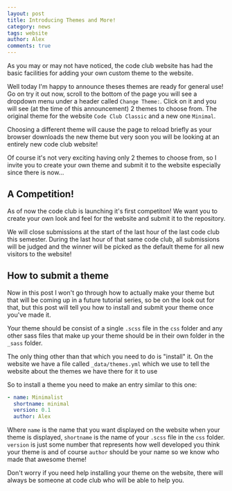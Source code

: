 ```yaml
---
layout: post
title: Introducing Themes and More!
category: news
tags: website
author: Alex
comments: true
---
```


As you may or may not have noticed, the code club website has had the basic
facilities for adding your own custom theme to the website.

Well today I'm happy to announce theses themes are ready for general use! Go on
try it out now, scroll to the bottom of the page you will see a dropdown menu
under a header called `Change Theme:`. Click on it and you will see (at the time
of this announcement) 2 themes to choose from. The original theme for the
website `Code Club Classic` and a new one `Minimal`. 

Choosing a different theme will cause the page to reload briefly as your browser
downloads the new theme but very soon you will be looking at an entirely new
code club website!

Of course it's not very exciting having only 2 themes to choose from, so I
invite you to create your own theme and submit it to the website especially
since there is now...

## A Competition!

As of now the code club is launching it's first competiton! We want you to
create your own look and feel for the website and submit it to the repository.

We will close submissions at the start of the last hour of the last code club
this semester. During the last hour of that same code club, all submissions will
be judged and the winner will be picked as the default theme for all new
visitors to the website!

## How to submit a theme

Now in this post I won't go through how to actually make your theme but that
will be coming up in a future tutorial series, so be on the look out for that,
but this post will tell you how to install and submit your theme once you've
made it.

Your theme should be consist of a single `.scss` file in the `css` folder and
any other sass files that make up your theme should be in their own folder in
the `_sass` folder.

The only thing other than that which you need to do is "install" it. On the
website we have a file called `_data/themes.yml` which we use to tell the
website about the themes we have there for it to use

So to install a theme you need to make an entry similar to this one:

```yml
- name: Minimalist
  shortname: minimal
  version: 0.1
  author: Alex 

```
Where `name` is the name that you want displayed on the website when your theme
is displayed, `shortname` is the name of your `.scss` file in the `css` folder.
`version` is just some number that represents how well developed you think your
theme is and of course `author` should be your name so we know who made that
awesome theme!

Don't worry if you need help installing your theme on the website, there will
always be someone at code club who will be able to help you.
